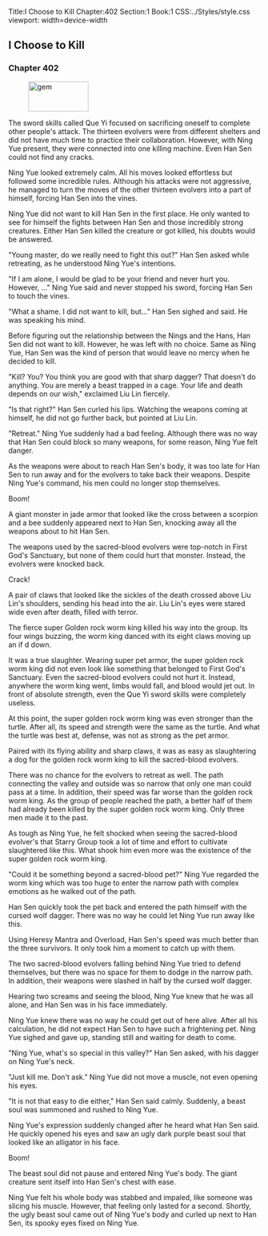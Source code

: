 Title:I Choose to Kill 
Chapter:402 
Section:1 
Book:1 
CSS:../Styles/style.css 
viewport: width=device-width
  
## I Choose to Kill
### Chapter 402 
<figure>
	<img src="../Images/gem.gif" alt="gem" id="gem" width="120" height="60" />
</figure>
  

  
  The sword skills called Que Yi focused on sacrificing oneself to complete other people's attack. The thirteen evolvers were from different shelters and did not have much time to practice their collaboration. However, with Ning Yue present, they were connected into one killing machine. Even Han Sen could not find any cracks.

Ning Yue looked extremely calm. All his moves looked effortless but followed some incredible rules. Although his attacks were not aggressive, he managed to turn the moves of the other thirteen evolvers into a part of himself, forcing Han Sen into the vines.

Ning Yue did not want to kill Han Sen in the first place. He only wanted to see for himself the fights between Han Sen and those incredibly strong creatures. Either Han Sen killed the creature or got killed, his doubts would be answered.

"Young master, do we really need to fight this out?" Han Sen asked while retreating, as he understood Ning Yue's intentions.

"If I am alone, I would be glad to be your friend and never hurt you. However, …" Ning Yue said and never stopped his sword, forcing Han Sen to touch the vines.

"What a shame. I did not want to kill, but…" Han Sen sighed and said. He was speaking his mind.

Before figuring out the relationship between the Nings and the Hans, Han Sen did not want to kill. However, he was left with no choice. Same as Ning Yue, Han Sen was the kind of person that would leave no mercy when he decided to kill.

"Kill? You? You think you are good with that sharp dagger? That doesn't do anything. You are merely a beast trapped in a cage. Your life and death depends on our wish," exclaimed Liu Lin fiercely.

"Is that right?" Han Sen curled his lips. Watching the weapons coming at himself, he did not go further back, but pointed at Liu Lin.

"Retreat." Ning Yue suddenly had a bad feeling. Although there was no way that Han Sen could block so many weapons, for some reason, Ning Yue felt danger.

As the weapons were about to reach Han Sen's body, it was too late for Han Sen to run away and for the evolvers to take back their weapons. Despite Ning Yue's command, his men could no longer stop themselves.

Boom!

A giant monster in jade armor that looked like the cross between a scorpion and a bee suddenly appeared next to Han Sen, knocking away all the weapons about to hit Han Sen.

The weapons used by the sacred-blood evolvers were top-notch in First God's Sanctuary, but none of them could hurt that monster. Instead, the evolvers were knocked back.

Crack!

A pair of claws that looked like the sickles of the death crossed above Liu Lin's shoulders, sending his head into the air. Liu Lin's eyes were stared wide even after death, filled with terror.

The fierce super Golden rock worm king killed his way into the group. Its four wings buzzing, the worm king danced with its eight claws moving up an if d down.

It was a true slaughter. Wearing super pet armor, the super golden rock worm king did not even look like something that belonged to First God's Sanctuary. Even the sacred-blood evolvers could not hurt it. Instead, anywhere the worm king went, limbs would fall, and blood would jet out. In front of absolute strength, even the Que Yi sword skills were completely useless.

At this point, the super golden rock worm king was even stronger than the turtle. After all, its speed and strength were the same as the turtle. And what the turtle was best at, defense, was not as strong as the pet armor.

Paired with its flying ability and sharp claws, it was as easy as slaughtering a dog for the golden rock worm king to kill the sacred-blood evolvers.

There was no chance for the evolvers to retreat as well. The path connecting the valley and outside was so narrow that only one man could pass at a time. In addition, their speed was far worse than the golden rock worm king. As the group of people reached the path, a better half of them had already been killed by the super golden rock worm king. Only three men made it to the past.

As tough as Ning Yue, he felt shocked when seeing the sacred-blood evolver's that Starry Group took a lot of time and effort to cultivate slaughtered like this. What shook him even more was the existence of the super golden rock worm king.

"Could it be something beyond a sacred-blood pet?" Ning Yue regarded the worm king which was too huge to enter the narrow path with complex emotions as he walked out of the path.

Han Sen quickly took the pet back and entered the path himself with the cursed wolf dagger. There was no way he could let Ning Yue run away like this.

Using Heresy Mantra and Overload, Han Sen's speed was much better than the three survivors. It only took him a moment to catch up with them.

The two sacred-blood evolvers falling behind Ning Yue tried to defend themselves, but there was no space for them to dodge in the narrow path. In addition, their weapons were slashed in half by the cursed wolf dagger.

Hearing two screams and seeing the blood, Ning Yue knew that he was all alone, and Han Sen was in his face immediately.

Ning Yue knew there was no way he could get out of here alive. After all his calculation, he did not expect Han Sen to have such a frightening pet. Ning Yue sighed and gave up, standing still and waiting for death to come.

"Ning Yue, what's so special in this valley?" Han Sen asked, with his dagger on Ning Yue's neck.

"Just kill me. Don't ask." Ning Yue did not move a muscle, not even opening his eyes.

"It is not that easy to die either," Han Sen said calmly. Suddenly, a beast soul was summoned and rushed to Ning Yue.

Ning Yue's expression suddenly changed after he heard what Han Sen said. He quickly opened his eyes and saw an ugly dark purple beast soul that looked like an alligator in his face.

Boom!

The beast soul did not pause and entered Ning Yue's body. The giant creature sent itself into Han Sen's chest with ease.

Ning Yue felt his whole body was stabbed and impaled, like someone was slicing his muscle. However, that feeling only lasted for a second. Shortly, the ugly beast soul came out of Ning Yue's body and curled up next to Han Sen, its spooky eyes fixed on Ning Yue.
